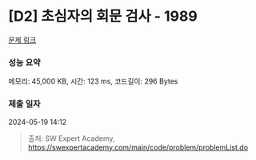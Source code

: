 # [D2] 초심자의 회문 검사 - 1989 

[문제 링크](https://swexpertacademy.com/main/code/problem/problemDetail.do?contestProbId=AV5PyTLqAf4DFAUq) 

### 성능 요약

메모리: 45,000 KB, 시간: 123 ms, 코드길이: 296 Bytes

### 제출 일자

2024-05-19 14:12



> 출처: SW Expert Academy, https://swexpertacademy.com/main/code/problem/problemList.do